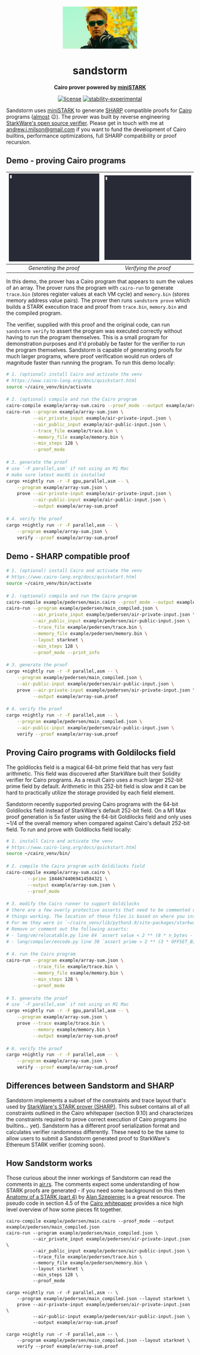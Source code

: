 <div align="center">

![Sandstorm](./darude.jpeg)

# sandstorm

**Cairo prover powered by [miniSTARK](https://github.com/andrewmilson/ministark/)**

[![license](https://img.shields.io/badge/license-MIT-blue.svg)](https://github.com/andrewmilson/sandstorm/blob/main/LICENSE)
[![stability-experimental](https://img.shields.io/badge/stability-experimental-orange.svg)](https://github.com/mkenney/software-guides/blob/master/STABILITY-BADGES.md#experimental)

</div>

Sandstorm uses [miniSTARK](https://github.com/andrewmilson/ministark/) to generate [SHARP](https://starknet.io/docs/sharp.html) compatible proofs for [Cairo](https://www.cairo-lang.org/) programs ([almost](#sandstorm-sharp-differences) 😉). The prover was built by reverse engineering [StarkWare's open source verifier](https://github.com/starkware-libs/starkex-contracts). Please get in touch with me at [andrew.j.milson@gmail.com](mailto:andrew.j.milson@gmail.com) if you want to fund the development of Cairo builtins, performance optimizations, full SHARP compatibility or proof recursion.

## Demo - proving Cairo programs

| ![Generating a proof](prover.gif) | ![Verifying a proof](verifier.gif) |
|:--:|:--:|
| *Generating the proof* | *Verifying the proof* 

In this demo, the prover has a Cairo program that appears to sum the values of an array. The prover runs the program with `cairo-run` to generate `trace.bin` (stores register values at each VM cycle) and `memory.bin` (stores memory address value pairs). The prover then runs `sandstorm prove` which builds a STARK execution trace and proof from `trace.bin`, `memory.bin` and the compiled program.


The verifier, supplied with this proof and the original code, can run `sandstorm verify` to assert the program was executed correctly without having to run the program themselves. This is a small program for demonstration purposes and it'd probably be faster for the verifier to run the program themselves. Sandstorm is capable of generating proofs for much larger programs, where proof verification would run orders of magnitude faster than running the program. To run this demo locally:

```bash
# 1. (optional) install Cairo and activate the venv
# https://www.cairo-lang.org/docs/quickstart.html
source ~/cairo_venv/bin/activate

# 2. (optional) compile and run the Cairo program
cairo-compile example/array-sum.cairo --proof_mode --output example/array-sum.json
cairo-run --program example/array-sum.json \
          --air_private_input example/air-private-input.json \
          --air_public_input example/air-public-input.json \
          --trace_file example/trace.bin \
          --memory_file example/memory.bin \
          --min_steps 128 \
          --proof_mode

# 3. generate the proof
# use `-F parallel,asm` if not using an M1 Mac
# make sure latest macOS is installed
cargo +nightly run -r -F gpu,parallel,asm -- \
    --program example/array-sum.json \
    prove --air-private-input example/air-private-input.json \
          --air-public-input example/air-public-input.json \
          --output example/array-sum.proof

# 4. verify the proof
cargo +nightly run -r -F parallel,asm -- \
    --program example/array-sum.json \
    verify --proof example/array-sum.proof
```

## Demo - SHARP compatible proof

```bash
# 1. (optional) install Cairo and activate the venv
# https://www.cairo-lang.org/docs/quickstart.html
source ~/cairo_venv/bin/activate

# 2. (optional) compile and run the Cairo program
cairo-compile example/pedersen/main.cairo --proof_mode --output example/pedersen/main_compiled.json
cairo-run --program example/pedersen/main_compiled.json \
          --air_private_input example/pedersen/air-private-input.json \
          --air_public_input example/pedersen/air-public-input.json \
          --trace_file example/pedersen/trace.bin \
          --memory_file example/pedersen/memory.bin \
          --layout starknet \
          --min_steps 128 \
          --proof_mode --print_info

# 3. generate the proof
cargo +nightly run -r -F parallel,asm -- \
    --program example/pedersen/main_compiled.json \
    --air-public-input example/pedersen/air-public-input.json \
    prove --air-private-input example/pedersen/air-private-input.json \
          --output example/array-sum.proof

# 4. verify the proof
cargo +nightly run -r -F parallel,asm -- \
    --program example/pedersen/main_compiled.json \
    --air-public-input example/pedersen/air-public-input.json \
    verify --proof example/array-sum.proof
```

## Proving Cairo programs with Goldilocks field

The goldilocks field is a magical 64-bit prime field that has very fast arithmetic. This field was discovered after StarkWare built their Solidity verifier for Cairo programs. As a result Cairo uses a much larger 252-bit prime field by default. Arithmetic in this 252-bit field is slow and it can be hard to practically utilize the storage provided by each field element. 

Sandstorm recently supported proving Cairo programs with the 64-bit Goldilocks field instead of StarkWare's default 252-bit field. On a M1 Max proof generation is 5x faster using the 64-bit Goldilocks field and only uses ~1/4 of the overall memory when compared against Cairo's default 252-bit field. To run and prove with Goldilocks field locally:

```bash
# 1. install Cairo and activate the venv
# https://www.cairo-lang.org/docs/quickstart.html
source ~/cairo_venv/bin/

# 2. compile the Cairo program with Goldilocks field
cairo-compile example/array-sum.cairo \
        --prime 18446744069414584321 \
        --output example/array-sum.json \
        --proof_mode

# 3. modify the Cairo runner to support Goldilocks
# there are a few overly protective asserts that need to be commented out to get 
# things working. The location of these files is based on where you installed Cairo.
# For me they were in `~/cairo_venv/lib/python3.9/site-packages/starkware/cairo/`.
# Remove or comment out the following asserts:
# - lang/vm/relocatable.py line 84 `assert value < 2 ** (8 * n_bytes - 1)`
# - lang/compiler/encode.py line 38 `assert prime > 2 ** (3 * OFFSET_BITS + 16)`

# 4. run the Cairo program
cairo-run --program example/array-sum.json \
          --trace_file example/trace.bin \
          --memory_file example/memory.bin \
          --min_steps 128 \
          --proof_mode

# 5. generate the proof
# use `-F parallel,asm` if not using an M1 Mac
cargo +nightly run -r -F gpu,parallel,asm -- \
    --program example/array-sum.json \
    prove --trace example/trace.bin \
          --memory example/memory.bin \
          --output example/array-sum.proof

# 6. verify the proof
cargo +nightly run -r -F parallel,asm -- \
    --program example/array-sum.json \
    verify --proof example/array-sum.proof
```

<h2 id="sandstorm-sharp-differences">Differences between Sandstorm and SHARP</h2>

Sandstorm implements a subset of the constraints and trace layout that's used by [StarkWare's STARK prover (SHARP)](https://starknet.io/docs/sharp.html). This subset contains all of all constraints outlined in the Cairo whitepaper (section 9.10) and characterizes the constraints required to prove correct execution of Cairo programs (no builtins... yet). Sandstorm has a different proof serialization format and calculates verifier randomness differently. These need to be the same to allow users to submit a Sandstorm generated proof to StarkWare's Ethereum STARK verifier (coming soon). 

## How Sandstorm works

Those curious about the inner workings of Sandstorm can read the comments in [air.rs](layouts/src/starknet/air.rs#36). The comments expect some understanding of how STARK proofs are generated - if you need some background on this then [Anatomy of a STARK (part 4)](https://aszepieniec.github.io/stark-anatomy/) by [Alan Szepieniec](https://twitter.com/aszepieniec) is a great resource. The pseudo code in section 4.5 of the [Cairo whitepaper](https://eprint.iacr.org/2021/1063.pdf) provides a nice high level overview of how some pieces fit together.


```
cairo-compile example/pedersen/main.cairo --proof_mode --output example/pedersen/main_compiled.json
cairo-run --program example/pedersen/main_compiled.json \
          --air_private_input example/pedersen/air-private-input.json \
          --air_public_input example/pedersen/air-public-input.json \
          --trace_file example/pedersen/trace.bin \
          --memory_file example/pedersen/memory.bin \
          --layout starknet \
          --min_steps 128 \
          --proof_mode

cargo +nightly run -r -F parallel,asm -- \
    --program example/pedersen/main_compiled.json --layout starknet \
    prove --air-private-input example/pedersen/air-private-input.json \
          --air-public-input example/pedersen/air-public-input.json \
          --output example/array-sum.proof

cargo +nightly run -r -F parallel,asm -- \
    --program example/pedersen/main_compiled.json --layout starknet \
    verify --proof example/array-sum.proof
```